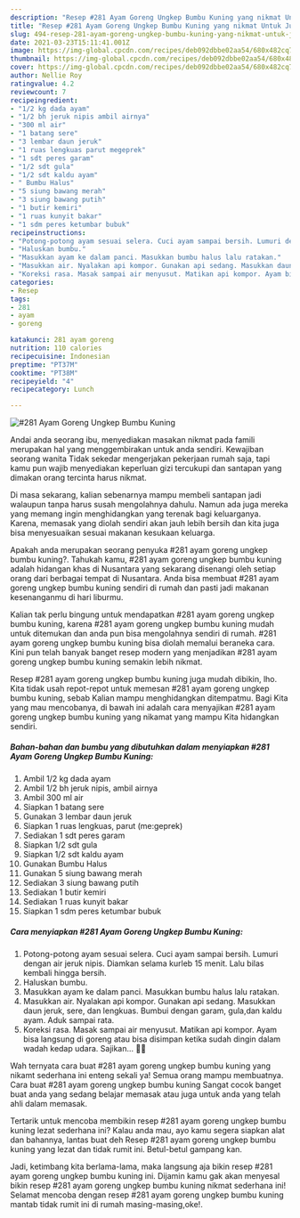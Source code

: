 ```yaml
---
description: "Resep #281 Ayam Goreng Ungkep Bumbu Kuning yang nikmat Untuk Jualan"
title: "Resep #281 Ayam Goreng Ungkep Bumbu Kuning yang nikmat Untuk Jualan"
slug: 494-resep-281-ayam-goreng-ungkep-bumbu-kuning-yang-nikmat-untuk-jualan
date: 2021-03-23T15:11:41.001Z
image: https://img-global.cpcdn.com/recipes/deb092dbbe02aa54/680x482cq70/281-ayam-goreng-ungkep-bumbu-kuning-foto-resep-utama.jpg
thumbnail: https://img-global.cpcdn.com/recipes/deb092dbbe02aa54/680x482cq70/281-ayam-goreng-ungkep-bumbu-kuning-foto-resep-utama.jpg
cover: https://img-global.cpcdn.com/recipes/deb092dbbe02aa54/680x482cq70/281-ayam-goreng-ungkep-bumbu-kuning-foto-resep-utama.jpg
author: Nellie Roy
ratingvalue: 4.2
reviewcount: 7
recipeingredient:
- "1/2 kg dada ayam"
- "1/2 bh jeruk nipis ambil airnya"
- "300 ml air"
- "1 batang sere"
- "3 lembar daun jeruk"
- "1 ruas lengkuas parut megeprek"
- "1 sdt peres garam"
- "1/2 sdt gula"
- "1/2 sdt kaldu ayam"
- " Bumbu Halus"
- "5 siung bawang merah"
- "3 siung bawang putih"
- "1 butir kemiri"
- "1 ruas kunyit bakar"
- "1 sdm peres ketumbar bubuk"
recipeinstructions:
- "Potong-potong ayam sesuai selera. Cuci ayam sampai bersih. Lumuri dengan air jeruk nipis. Diamkan selama kurleb 15 menit. Lalu bilas kembali hingga bersih."
- "Haluskan bumbu."
- "Masukkan ayam ke dalam panci. Masukkan bumbu halus lalu ratakan."
- "Masukkan air. Nyalakan api kompor. Gunakan api sedang. Masukkan daun jeruk, sere, dan lengkuas. Bumbui dengan garam, gula,dan kaldu ayam. Aduk sampai rata."
- "Koreksi rasa. Masak sampai air menyusut. Matikan api kompor. Ayam bisa langsung di goreng atau bisa disimpan ketika sudah dingin dalam wadah kedap udara. Sajikan... 👩‍🍳"
categories:
- Resep
tags:
- 281
- ayam
- goreng

katakunci: 281 ayam goreng 
nutrition: 110 calories
recipecuisine: Indonesian
preptime: "PT37M"
cooktime: "PT38M"
recipeyield: "4"
recipecategory: Lunch

---
```



![#281 Ayam Goreng Ungkep Bumbu Kuning](https://img-global.cpcdn.com/recipes/deb092dbbe02aa54/680x482cq70/281-ayam-goreng-ungkep-bumbu-kuning-foto-resep-utama.jpg)

Andai anda seorang ibu, menyediakan masakan nikmat pada famili merupakan hal yang menggembirakan untuk anda sendiri. Kewajiban seorang  wanita Tidak sekedar mengerjakan pekerjaan rumah saja, tapi kamu pun wajib menyediakan keperluan gizi tercukupi dan santapan yang dimakan orang tercinta harus nikmat.

Di masa  sekarang, kalian sebenarnya mampu membeli santapan jadi walaupun tanpa harus susah mengolahnya dahulu. Namun ada juga mereka yang memang ingin menghidangkan yang terenak bagi keluarganya. Karena, memasak yang diolah sendiri akan jauh lebih bersih dan kita juga bisa menyesuaikan sesuai makanan kesukaan keluarga. 



Apakah anda merupakan seorang penyuka #281 ayam goreng ungkep bumbu kuning?. Tahukah kamu, #281 ayam goreng ungkep bumbu kuning adalah hidangan khas di Nusantara yang sekarang disenangi oleh setiap orang dari berbagai tempat di Nusantara. Anda bisa membuat #281 ayam goreng ungkep bumbu kuning sendiri di rumah dan pasti jadi makanan kesenanganmu di hari liburmu.

Kalian tak perlu bingung untuk mendapatkan #281 ayam goreng ungkep bumbu kuning, karena #281 ayam goreng ungkep bumbu kuning mudah untuk ditemukan dan anda pun bisa mengolahnya sendiri di rumah. #281 ayam goreng ungkep bumbu kuning bisa diolah memalui beraneka cara. Kini pun telah banyak banget resep modern yang menjadikan #281 ayam goreng ungkep bumbu kuning semakin lebih nikmat.

Resep #281 ayam goreng ungkep bumbu kuning juga mudah dibikin, lho. Kita tidak usah repot-repot untuk memesan #281 ayam goreng ungkep bumbu kuning, sebab Kalian mampu menghidangkan ditempatmu. Bagi Kita yang mau mencobanya, di bawah ini adalah cara menyajikan #281 ayam goreng ungkep bumbu kuning yang nikamat yang mampu Kita hidangkan sendiri.

<!--inarticleads1-->

##### Bahan-bahan dan bumbu yang dibutuhkan dalam menyiapkan #281 Ayam Goreng Ungkep Bumbu Kuning:

1. Ambil 1/2 kg dada ayam
1. Ambil 1/2 bh jeruk nipis, ambil airnya
1. Ambil 300 ml air
1. Siapkan 1 batang sere
1. Gunakan 3 lembar daun jeruk
1. Siapkan 1 ruas lengkuas, parut (me:geprek)
1. Sediakan 1 sdt peres garam
1. Siapkan 1/2 sdt gula
1. Siapkan 1/2 sdt kaldu ayam
1. Gunakan  Bumbu Halus
1. Gunakan 5 siung bawang merah
1. Sediakan 3 siung bawang putih
1. Sediakan 1 butir kemiri
1. Sediakan 1 ruas kunyit bakar
1. Siapkan 1 sdm peres ketumbar bubuk




<!--inarticleads2-->

##### Cara menyiapkan #281 Ayam Goreng Ungkep Bumbu Kuning:

1. Potong-potong ayam sesuai selera. Cuci ayam sampai bersih. Lumuri dengan air jeruk nipis. Diamkan selama kurleb 15 menit. Lalu bilas kembali hingga bersih.
1. Haluskan bumbu.
1. Masukkan ayam ke dalam panci. Masukkan bumbu halus lalu ratakan.
1. Masukkan air. Nyalakan api kompor. Gunakan api sedang. Masukkan daun jeruk, sere, dan lengkuas. Bumbui dengan garam, gula,dan kaldu ayam. Aduk sampai rata.
1. Koreksi rasa. Masak sampai air menyusut. Matikan api kompor. Ayam bisa langsung di goreng atau bisa disimpan ketika sudah dingin dalam wadah kedap udara. Sajikan... 👩‍🍳




Wah ternyata cara buat #281 ayam goreng ungkep bumbu kuning yang nikamt sederhana ini enteng sekali ya! Semua orang mampu membuatnya. Cara buat #281 ayam goreng ungkep bumbu kuning Sangat cocok banget buat anda yang sedang belajar memasak atau juga untuk anda yang telah ahli dalam memasak.

Tertarik untuk mencoba membikin resep #281 ayam goreng ungkep bumbu kuning lezat sederhana ini? Kalau anda mau, ayo kamu segera siapkan alat dan bahannya, lantas buat deh Resep #281 ayam goreng ungkep bumbu kuning yang lezat dan tidak rumit ini. Betul-betul gampang kan. 

Jadi, ketimbang kita berlama-lama, maka langsung aja bikin resep #281 ayam goreng ungkep bumbu kuning ini. Dijamin kamu gak akan menyesal bikin resep #281 ayam goreng ungkep bumbu kuning nikmat sederhana ini! Selamat mencoba dengan resep #281 ayam goreng ungkep bumbu kuning mantab tidak rumit ini di rumah masing-masing,oke!.

